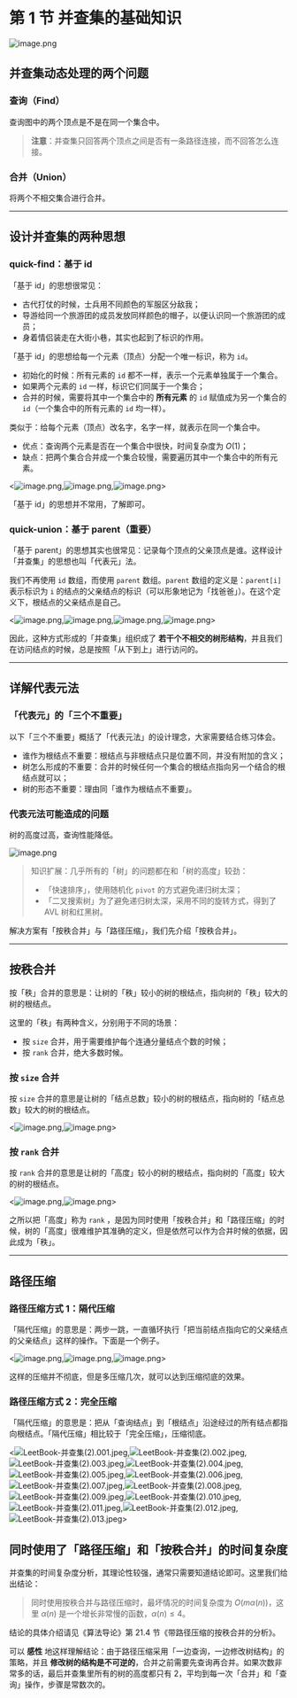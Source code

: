 # 第 1 节 并查集的基础知识

![image.png](https://pic.leetcode-cn.com/1615973712-RWNizN-image.png)

## 并查集动态处理的两个问题

### 查询（Find）

查询图中的两个顶点是不是在同一个集合中。

> **注意**：并查集只回答两个顶点之间是否有一条路径连接，而不回答怎么连接。

### 合并（Union）

将两个不相交集合进行合并。

---

## 设计并查集的两种思想

### quick-find：基于 id

「基于 id」的思想很常见：

+ 古代打仗的时候，士兵用不同颜色的军服区分敌我；
+ 导游给同一个旅游团的成员发放同样颜色的帽子，以便认识同一个旅游团的成员；
+ 身着情侣装走在大街小巷，其实也起到了标识的作用。


「基于 id」的思想给每一个元素（顶点）分配一个唯一标识，称为 `id`。

+ 初始化的时候：所有元素的 `id` 都不一样，表示一个元素单独属于一个集合。
+ 如果两个元素的 `id` 一样，标识它们同属于一个集合；
+ 合并的时候，需要将其中一个集合中的 **所有元素** 的 `id` 赋值成为另一个集合的 `id`（一个集合中的所有元素的 `id` 均一样）。

类似于：给每个元素（顶点）改名字，名字一样，就表示在同一个集合中。

+ 优点：查询两个元素是否在一个集合中很快，时间复杂度为 $O(1)$；
+ 缺点：把两个集合合并成一个集合较慢，需要遍历其中一个集合中的所有元素。

<![image.png](https://pic.leetcode-cn.com/1615973866-sudJOl-image.png),![image.png](https://pic.leetcode-cn.com/1615973871-rPzege-image.png),![image.png](https://pic.leetcode-cn.com/1615973876-QEnUhL-image.png)>

「基于 id」的思想并不常用，了解即可。

### quick-union：基于 parent（重要）

「基于 parent」的思想其实也很常见：记录每个顶点的父亲顶点是谁。这样设计「并查集」的思想也叫「代表元」法。

我们不再使用 `id` 数组，而使用 `parent` 数组。`parent` 数组的定义是：`parent[i]` 表示标识为 `i` 的结点的父亲结点的标识（可以形象地记为「找爸爸」）。在这个定义下，根结点的父亲结点是自己。

<![image.png](https://pic.leetcode-cn.com/1615973982-lgOjig-image.png),![image.png](https://pic.leetcode-cn.com/1615973986-aoIuHn-image.png),![image.png](https://pic.leetcode-cn.com/1615973991-NofOuw-image.png),![image.png](https://pic.leetcode-cn.com/1615973995-MQKlfI-image.png)>

因此，这种方式形成的「并查集」组织成了 **若干个不相交的树形结构**，并且我们在访问结点的时候，总是按照「从下到上」进行访问的。

---

## 详解代表元法

### 「代表元」的「三个不重要」

以下「三个不重要」概括了「代表元法」的设计理念，大家需要结合练习体会。

+ 谁作为根结点不重要：根结点与非根结点只是位置不同，并没有附加的含义；
+ 树怎么形成的不重要：合并的时候任何一个集合的根结点指向另一个结合的根结点就可以；
+ 树的形态不重要：理由同「谁作为根结点不重要」。

### 代表元法可能造成的问题

树的高度过高，查询性能降低。

![image.png](https://pic.leetcode-cn.com/1615976709-mzvSLu-image.png)

> 知识扩展：几乎所有的「树」的问题都在和「树的高度」较劲：
>
> + 「快速排序」，使用随机化 `pivot` 的方式避免递归树太深；
> + 「二叉搜索树」为了避免递归树太深，采用不同的旋转方式，得到了 AVL 树和红黑树。

解决方案有「按秩合并」与「路径压缩」，我们先介绍「按秩合并」。

---

## 按秩合并 

按「秩」合并的意思是：让树的「秩」较小的树的根结点，指向树的「秩」较大的树的根结点。

这里的「秩」有两种含义，分别用于不同的场景：

+ 按 `size` 合并，用于需要维护每个连通分量结点个数的时候；
+ 按 `rank` 合并，绝大多数时候。

### 按 `size` 合并

按 `size` 合并的意思是让树的「结点总数」较小的树的根结点，指向树的「结点总数」较大的树的根结点。

<![image.png](https://pic.leetcode-cn.com/1615974317-uVsYAj-image.png),![image.png](https://pic.leetcode-cn.com/1615974322-QTExSE-image.png)>


### 按 `rank` 合并

按 `rank` 合并的意思是让树的「高度」较小的树的根结点，指向树的「高度」较大的树的根结点。

<![image.png](https://pic.leetcode-cn.com/1615974469-sMFRNP-image.png),![image.png](https://pic.leetcode-cn.com/1615974473-rLRjKM-image.png)>

之所以把「高度」称为 `rank` ，是因为同时使用「按秩合并」和「路径压缩」的时候，树的「高度」很难维护其准确的定义，但是依然可以作为合并时候的依据，因此成为「秩」。


---


## 路径压缩

### 路径压缩方式 1：隔代压缩

「隔代压缩」的意思是：两步一跳，一直循环执行「把当前结点指向它的父亲结点的父亲结点」这样的操作。下面是一个例子。

<![image.png](https://pic.leetcode-cn.com/1615975786-cnLpdK-image.png),![image.png](https://pic.leetcode-cn.com/1615975789-HEozzX-image.png),![image.png](https://pic.leetcode-cn.com/1615975794-uuywdm-image.png)>

这样的压缩并不彻底，但是多压缩几次，就可以达到压缩彻底的效果。

### 路径压缩方式 2：完全压缩

「隔代压缩」的意思是：把从「查询结点」到「根结点」沿途经过的所有结点都指向根结点。「隔代压缩」相比较于「完全压缩」，压缩彻底。

<![LeetBook-并查集(2).001.jpeg](https://pic.leetcode-cn.com/1615976413-wcwyOF-LeetBook-%E5%B9%B6%E6%9F%A5%E9%9B%86\(2\).001.jpeg),![LeetBook-并查集(2).002.jpeg](https://pic.leetcode-cn.com/1615976413-irzlLI-LeetBook-%E5%B9%B6%E6%9F%A5%E9%9B%86\(2\).002.jpeg),![LeetBook-并查集(2).003.jpeg](https://pic.leetcode-cn.com/1615976413-mbDTjM-LeetBook-%E5%B9%B6%E6%9F%A5%E9%9B%86\(2\).003.jpeg),![LeetBook-并查集(2).004.jpeg](https://pic.leetcode-cn.com/1615976413-BwYumQ-LeetBook-%E5%B9%B6%E6%9F%A5%E9%9B%86\(2\).004.jpeg),![LeetBook-并查集(2).005.jpeg](https://pic.leetcode-cn.com/1615976413-gllkiK-LeetBook-%E5%B9%B6%E6%9F%A5%E9%9B%86\(2\).005.jpeg),![LeetBook-并查集(2).006.jpeg](https://pic.leetcode-cn.com/1615976413-BQkqAR-LeetBook-%E5%B9%B6%E6%9F%A5%E9%9B%86\(2\).006.jpeg),![LeetBook-并查集(2).007.jpeg](https://pic.leetcode-cn.com/1615976413-RYoInt-LeetBook-%E5%B9%B6%E6%9F%A5%E9%9B%86\(2\).007.jpeg),![LeetBook-并查集(2).008.jpeg](https://pic.leetcode-cn.com/1615976413-icjlUe-LeetBook-%E5%B9%B6%E6%9F%A5%E9%9B%86\(2\).008.jpeg),![LeetBook-并查集(2).009.jpeg](https://pic.leetcode-cn.com/1615976413-FeJgQe-LeetBook-%E5%B9%B6%E6%9F%A5%E9%9B%86\(2\).009.jpeg),![LeetBook-并查集(2).010.jpeg](https://pic.leetcode-cn.com/1615976413-NygsXu-LeetBook-%E5%B9%B6%E6%9F%A5%E9%9B%86\(2\).010.jpeg),![LeetBook-并查集(2).011.jpeg](https://pic.leetcode-cn.com/1615976413-bGbPBr-LeetBook-%E5%B9%B6%E6%9F%A5%E9%9B%86\(2\).011.jpeg),![LeetBook-并查集(2).012.jpeg](https://pic.leetcode-cn.com/1615976413-bTbsVB-LeetBook-%E5%B9%B6%E6%9F%A5%E9%9B%86\(2\).012.jpeg),![LeetBook-并查集(2).013.jpeg](https://pic.leetcode-cn.com/1615976413-KeuLGC-LeetBook-%E5%B9%B6%E6%9F%A5%E9%9B%86\(2\).013.jpeg)>


## 同时使用了「路径压缩」和「按秩合并」的时间复杂度

并查集的时间复杂度分析，其理论性较强，通常只需要知道结论即可。这里我们给出结论：

> 同时使用按秩合并与路径压缩时，最坏情况的时间复杂度为 $O(m \alpha(n))$，这里 $\alpha(n)$ 是一个增长非常慢的函数，$\alpha(n) \le 4$。

结论的具体介绍请见《算法导论》第 21.4 节《带路径压缩的按秩合并的分析》。

可以 **感性** 地这样理解结论：由于路径压缩采用「一边查询，一边修改树结构」的策略，并且 **修改树的结构是不可逆的**，合并之前需要先查询再合并。如果次数非常多的话，最后并查集里所有的树的高度都只有 $2$，平均到每一次「合并」和「查询」操作，步骤是常数次的。